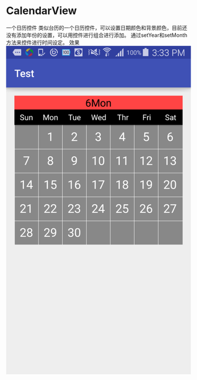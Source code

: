 # CalendarView
一个日历控件
类似台历的一个日历控件，可以设置日期颜色和背景颜色，目前还没有添加年份的设置，可以用控件进行组合进行添加。
通过setYear和setMonth方法来控件进行时间设定。
效果
![image](https://raw.githubusercontent.com/skateboard1991/CalendarView/master/calendarlibrary/effectPic.png)
